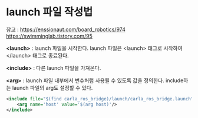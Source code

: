 # launch 파일 작성법

참고 : https://enssionaut.com/board_robotics/974 <br>
https://swimminglab.tistory.com/95

**&#60;launch>** : launch 파일을 시작한다. launch 파일은 &#60;launch> 태그로 시작하여 &#60;/launch> 태그로 종료된다.

**&#60;include>** : 다른 launch 파일을 가져온다.

**&#60;arg>** : launch 파일 내부에서 변수처럼 사용될 수 있도록 값을 정의한다. include하는 launch 파일의 arg도 설정할 수 있다.  
```xml
<include file="$(find carla_ros_bridge)/launch/carla_ros_bridge.launch">
    <arg name='host' value='$(arg host)'/>
</include>
```